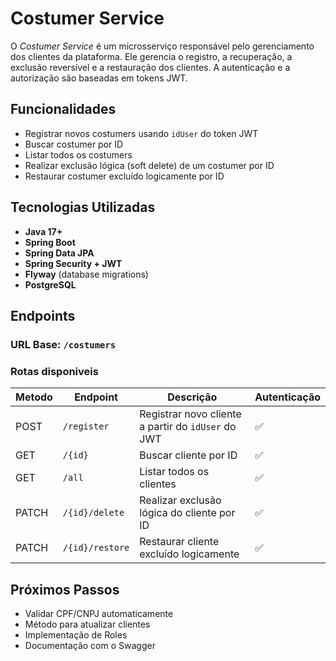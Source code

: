# Costumer Service

O *Costumer Service* é um microsserviço responsável pelo gerenciamento dos clientes da plataforma.
Ele gerencia o registro, a recuperação, a exclusão reversível e a restauração dos clientes.
A autenticação e a autorização são baseadas em tokens JWT.

## Funcionalidades

- Registrar novos costumers usando `idUser` do token JWT
- Buscar costumer por ID
- Listar todos os costumers
- Realizar exclusão lógica (soft delete) de um costumer por ID
- Restaurar costumer excluído logicamente por ID

## Tecnologias Utilizadas
- **Java 17+**
- **Spring Boot**
- **Spring Data JPA**
- **Spring Security + JWT**
- **Flyway** (database migrations)
- **PostgreSQL**


## Endpoints
### URL Base: `/costumers`

### Rotas disponiveis

| Metodo | Endpoint        | Descrição                                          | Autenticação |
|--------|-----------------|----------------------------------------------------|--------------|
| POST   | `/register`     | Registrar novo cliente a partir do `idUser` do JWT | ✅            |
| GET    | `/{id}`         | Buscar cliente por ID                              | ✅            |
| GET    | `/all`          | Listar todos os clientes                           | ✅            |
| PATCH  | `/{id}/delete`  | Realizar exclusão lógica do cliente por ID         | ✅            |
| PATCH  | `/{id}/restore` | Restaurar cliente excluído logicamente             | ✅            |

## Próximos Passos

- Validar CPF/CNPJ automaticamente
- Método para atualizar clientes
- Implementação de Roles
- Documentação com o Swagger

